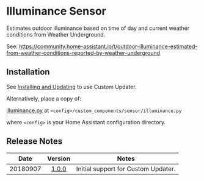 # Illuminance Sensor
Estimates outdoor illuminance based on time of day and current weather conditions from Weather Underground.

See: https://community.home-assistant.io/t/outdoor-illuminance-estimated-from-weather-conditions-reported-by-weather-underground
## Installation
See [Installing and Updating](https://github.com/pnbruckner/homeassistant-config/blob/master/docs/custom_updater.md) to use Custom Updater.

Alternatively, place a copy of:

[illuminance.py](https://github.com/pnbruckner/homeassistant-config/blob/master/custom_components/sensor/illuminance.py) at `<config>/custom_components/sensor/illuminance.py`

where `<config>` is your Home Assistant configuration directory.
## Release Notes
Date | Version | Notes
-|:-:|-
20180907 | [1.0.0](https://github.com/pnbruckner/homeassistant-config/blob/d767bcce0fdff0c9298dc7a010d27af88817eac2/custom_components/sensor/illuminance.py) | Initial support for Custom Updater.
